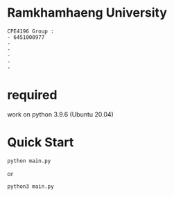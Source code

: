 # Ramkhamhaeng University
```
CPE4196 Group :
- 6451000977
-
-
-
-
-
```

# required
work on python 3.9.6 (Ubuntu 20.04)

# Quick Start
  
```
python main.py
```
or
```
python3 main.py
```
